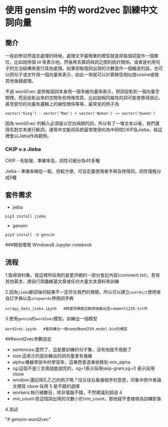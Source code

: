 # 使用 gensim 中的 word2vec 訓練中文詞向量

## 簡介

一般初學自然語言處理的時候，處理文字最簡單的模型就是把每個詞當作一個單位，比如說用個 id 來表示他。然後再去算詞與詞之間的統計關係。或者是利用句子的文法結構來進行其他處理。如果把每個詞出現的次數當作一個維度的話，也可以把句子或文件用一個向量來表示，如此一來就可以計算餘弦相似度cosine或做其他後續處理。

不過 word2vec 是把每個詞本身用一個多維向量來表示，把詞投影到一個向量空間裡。而且投影出來的空間有些特殊性質，比如說相同屬性的詞可能會靠得很近，甚至部份的向量有邏輯上的線性關係等等，最常見的例子為
```
vector('King') - vector('Man') + vector('Woman') ~= vector('Queen')
```
因為 word2vec 的輸入必須是以空白隔開的詞，所以有了一堆文本以後，我們還得先對文本進行斷詞。通常中文斷詞系統最常使用的為中研院CKIP及Jieba，我這裡會以Jieba作為範例。

### CKIP v.s Jieba
CKIP - 有點慢，準確率高，詞性可細分為40多種

Jieba - 準確率略低一點，但較方便，可自定義使用者字典及停用詞，詞性僅粗分成5種

## 套件需求

* jieba
```
pip3 install jieba
```
* gensim
```
pip3 install -U gensim
```

###開發環境
Windows8 Jupyter notebook

## 流程

1.取得資料集，我這裡所採用的是愛評網的一部分食記內容(comment.txt)，若有其他需求，請自行爬蟲維基文章或任何大量文本資料來訓練

2.因為`jieba`斷詞後的結果不一定符合我們的預期，所以可以建立`userdict`使用者自訂字典以及`stopwords`停用詞字典
```
scrapy_data_jieba.ipynb   #將愛評網食記斷詞後輸出至comment1229.txt中
```

3.使用`gensim`的`word2vec`模型，訓練出一個模型
```
word2vec.ipynb   #會訓練出一個name為med250.model.bin的模型
```
###word2vec參數設定
* sentences:當然了，這是要訓練的句子集，沒有他就不用跑了
* size:這表示的是訓練出的詞向量會有幾維
* alpha:機器學習中的學習率，這東西會逐漸收斂到 min_alpha
* sg:這個不是三言兩語能說完的，sg=1表示採用skip-gram,sg=0 表示採用cbow
* window:還記得孔乙己的例子嗎？往左往右看幾個字的意思，印象中原作者論文裡寫 cbow 採用 5 是不錯的選擇
* workers:執行緒數目，除非電腦不錯，不然建議別超過 4
* min_count:若這個詞出現的次數小於min_count，那他就不會被視為訓練對象

4.測試

"# gensim-word2vec" 

